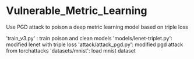 # Vulnerable_Metric_Learning
Use PGD attack to poison a deep metric learning model based on triple loss

'train_v3.py' : train poison and clean models
'models/lenet-triplet.py': modified lenet with triple loss
'attack/attack_pgd.py': modified pgd attack from torchattacks
'datasets/mnist': load mnist dataset
